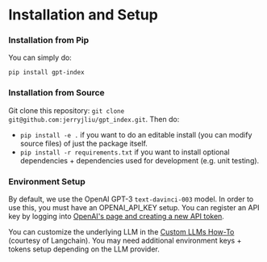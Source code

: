 # Installation and Setup

### Installation from Pip

You can simply do:
```
pip install gpt-index
```

### Installation from Source
Git clone this repository: `git clone git@github.com:jerryjliu/gpt_index.git`. Then do:

- `pip install -e .` if you want to do an editable install (you can modify source files) of just the package itself.
- `pip install -r requirements.txt` if you want to install optional dependencies + dependencies used for development (e.g. unit testing).


### Environment Setup

By default, we use the OpenAI GPT-3 `text-davinci-003` model. In order to use this, you must have an OPENAI_API_KEY setup.
You can register an API key by logging into [OpenAI's page and creating a new API token](https://beta.openai.com/account/api-keys).

You can customize the underlying LLM in the [Custom LLMs How-To](/how_to/custom_llms.md) (courtesy of Langchain). You may
need additional environment keys + tokens setup depending on the LLM provider.

